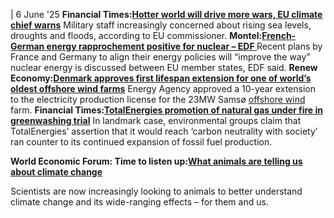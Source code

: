 | 6 June '25
**Financial Times:[Hotter world will drive more wars, EU climate chief warns](https://www.ft.com/content/a1d0e1d1-104c-4fc1-ae12-1ffb508eab42)**
Military staff increasingly concerned about rising sea levels, droughts and floods, according to EU commissioner.
**Montel:[French-German energy rapprochement positive for nuclear – EDF ](https://montelnews.com/news/fae97c70-5572-424e-98e2-a87e67b52967/french-german-energy-rapprochement-positive-for-nuclear-edf)**
Recent plans by France and Germany to align their energy policies will “improve the way” nuclear energy is discussed between EU member states, EDF said.
**Renew Economy:[Denmark approves first lifespan extension for one of world’s oldest offshore wind farms](https://reneweconomy.com.au/denmark-approves-first-lifespan-extension-for-one-of-worlds-oldest-offshore-wind-farms/)**
Energy Agency approved a 10-year extension to the electricity production license for the 23MW Samsø [offshore wind](https://www.cleanenergywire.org/glossary/letter_o#offshore_wind) farm.
**Financial Times:[TotalEnergies promotion of natural gas under fire in greenwashing trial](https://www.ft.com/content/8b58f06a-dd0d-4c2c-831c-69c078ee6465)**
In landmark case, environmental groups claim that TotalEnergies’ assertion that it would reach ‘carbon neutrality with society’ ran counter to its continued expansion of fossil fuel production.   

**World Economic Forum: Time to listen up:[What animals are telling us about climate change](https://www.weforum.org/stories/2025/06/what-animals-tell-us-about-climate-change/)**  

Scientists are now increasingly looking to animals to better understand climate change and its wide-ranging effects – for them and us.
